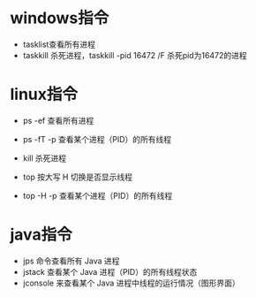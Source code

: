 # windows指令

* tasklist查看所有进程
* taskkill 杀死进程，taskkill -pid 16472 /F 杀死pid为16472的进程


# linux指令

* ps -ef 查看所有进程 

* ps -fT -p  查看某个进程（PID）的所有线程 

* kill 杀死进程 

* top 按大写 H 切换是否显示线程 

* top -H -p  查看某个进程（PID）的所有线程

# java指令

* jps 命令查看所有 Java 进程
* jstack  查看某个 Java 进程（PID）的所有线程状态 
* jconsole 来查看某个 Java 进程中线程的运行情况（图形界面）

